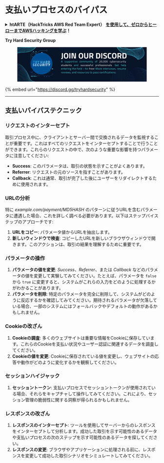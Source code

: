 # 支払いプロセスのバイパス

<details>

<summary><strong>htARTE（HackTricks AWS Red Team Expert）</strong> <a href="https://training.hacktricks.xyz/courses/arte"><strong>を使用して、ゼロからヒーローまでAWSハッキングを学ぶ</strong></a><strong>！</strong></summary>

HackTricks をサポートする他の方法:

* **HackTricks で企業を宣伝したい**または **HackTricks をPDFでダウンロードしたい**場合は、[**SUBSCRIPTION PLANS**](https://github.com/sponsors/carlospolop)をチェックしてください！
* [**公式PEASS＆HackTricksスウォッグ**](https://peass.creator-spring.com)を入手する
* [**The PEASS Family**](https://opensea.io/collection/the-peass-family)を発見し、独占的な[**NFTs**](https://opensea.io/collection/the-peass-family)のコレクションを見る
* **💬 [Discordグループ](https://discord.gg/hRep4RUj7f)**に参加するか、[telegramグループ](https://t.me/peass)に参加するか、**Twitter** 🐦で **@carlospolopm**をフォローする**。
* **HackTricks**と**HackTricks Cloud**のGitHubリポジトリにPRを提出して、あなたのハッキングテクニックを共有してください。

</details>

**Try Hard Security Group**

<figure><img src="/.gitbook/assets/telegram-cloud-document-1-5159108904864449420.jpg" alt=""><figcaption></figcaption></figure>

{% embed url="https://discord.gg/tryhardsecurity" %}

***

## 支払いバイパステクニック

### リクエストのインターセプト
取引プロセス中に、クライアントとサーバー間で交換されるデータを監視することが重要です。これはすべてのリクエストをインターセプトすることで行うことができます。これらのリクエストの中で、次のような重要な影響を持つパラメータに注意してください:

- **Success**: このパラメータは、取引の状態を示すことがよくあります。
- **Referrer**: リクエストの元のソースを指すことがあります。
- **Callback**: これは通常、取引が完了した後にユーザーをリダイレクトするために使用されます。

### URLの分析
特に _example.com/payment/MD5HASH_ のパターンに従うURLを含むパラメータに遭遇した場合、これを詳しく調べる必要があります。以下はステップバイステップのアプローチです:

1. **URLをコピー**: パラメータ値からURLを抽出します。
2. **新しいウィンドウで検査**: コピーしたURLを新しいブラウザウィンドウで開きます。このアクションは、取引の結果を理解するために重要です。

### パラメータの操作
1. **パラメータの値を変更**: _Success_、_Referrer_、または _Callback_ などのパラメータの値を変更して実験してみてください。たとえば、パラメータを `false` から `true` に変更すると、システムがこれらの入力をどのように処理するかがわかることがあります。
2. **パラメータを削除**: 特定のパラメータを完全に削除して、システムがどのように反応するかを確認してみてください。期待されるパラメータが欠落している場合、一部のシステムにはフォールバックやデフォルトの動作があるかもしれません。

### Cookieの改ざん
1. **Cookieの調査**: 多くのウェブサイトは重要な情報をCookieに保存しています。これらのCookieを支払い状況やユーザー認証に関連するデータを調査してください。
2. **Cookieの値を変更**: Cookieに保存されている値を変更し、ウェブサイトの応答や動作がどのように変化するかを観察してください。

### セッションハイジャック
1. **セッショントークン**: 支払いプロセスでセッショントークンが使用されている場合、それらをキャプチャして操作してみてください。これにより、セッション管理の脆弱性に関する洞察が得られるかもしれません。

### レスポンスの改ざん
1. **レスポンスのインターセプト**: ツールを使用してサーバーからのレスポンスをインターセプトして分析します。成功した取引を示す可能性のあるデータや支払いプロセスの次のステップを示す可能性のあるデータを探してください。
2. **レスポンスの変更**: ブラウザやアプリケーションに処理される前に、レスポンスを変更して成功した取引シナリオをシミュレートしてみてください。
